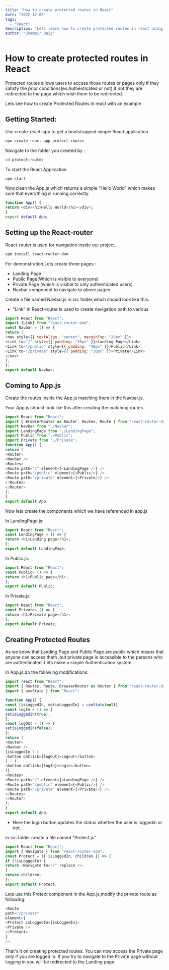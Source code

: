 ```yaml
---
title: "How to create protected routes in React"
date: "2022-12-05"
tags:
  - "React"
description: "Lets learn how to create protected routes in react using this blog with an example "
author: "Shammir Baig"
---
```


# How to create protected routes in React


Protected routes allows users to access those routes or pages only if they satisfy the prior conditions(ex:Authenticated or not),if not they are redirected to the page which wish them to be redirected.


Lets see how to create Protected Routes in react with an example

## Getting Started:

Use create-react-app to get a bootstrapped simple React application

```sh
npx create-react-app protect-routes
```
 Navigate to the folder you created by :
 
```sh
cd protect-routes
```
To start the React Application
```sh
npm start
```
Now,clean the App.js which returns a simple “Hello World” which makes sure that everything is running correctly.

```sh
function App() {
return <div><h1>Hello World</h1></div>;
}
export default App;
```



## Setting up the React-router 

React-router is used for navigation inside our project.

```sh
npm install react-router-dom
```

For demonstration,Lets create three pages :


- Landing Page 
- Public Page(Which is visible to everyone)
- Private Page (which is visible to only authenticated users)
- Navbar component to navigate to above pages

Create a file named Navbar.js in src folder,which should look like this:
- "Link" in React-router is used to create navigation path to various 
```js
import React from "React";
import {Link} from "react-router-dom";
const Navbar = () => {
return (
<nav style={{ textAlign: "center", marginTop: "20px" }}>
<Link to="/" style={{ padding: "10px" }}>Landing Page</Link>
<Link to="/public" style={{ padding: "10px" }}>Public</Link>
<Link to="/private" style={{ padding: "10px" }}>Private</Link>
</nav>
);
};
export default Navbar;
```

## Coming to App.js

Create the routes inside the App.js matching them in the Navbar.js.

Your App.js should look like this after creating the matching routes


```js
import React from "React";
import { BrowserRouter as Router, Routes, Route } from "react-router-dom";
import Navbar from "./Navbar";
import LandingPage from "./LandingPage";
import Public from "./Public";
import Private from "./Private";
function App() {
return (
<Router>
<Navbar />
<Routes>
<Route path="/" element={<LandingPage />} />
<Route path="/public" element={<Public/>} />
<Route path="/private" element={<Private/>} />
</Routes>
</Router>
);
}
export default App;
```
Now lets create the components which we have referenced in app.js

In LandingPage.js:
```js
import React from "React";
const LandingPage = () => {
return <h1>Landing page</h1>;
};
export default LandingPage;
```

In Public.js:
```js
import React from "React";
const Public= () => {
return <h1>Public page</h1>;
};
export default Public;
```
In Private.js:
```js
import React from "React";
const Private= () => {
return <h1>Private page</h1>;
};
export default Private;
```

## Creating Protected Routes

As we know that Landing Page and Public Page are public which means that anyone can access them ,but private page is accessible to the persons who are authenticated .Lets make a simple Authentication system .

In App.js,do the following modifications:

```js
import react from "React";
import { Routes, Route, BrowserRouter as Router } from "react-router-dom";
import { useState } from "React";

function App() {
const [isLoggedIn, setisLoggedIn] = useState(null);
const logIn = () => {
setisLoggedIn(true);
};
const logOut = () => {
setisLoggedIn(false);
};
return (
<Router>
<Navbar />
{isLoggedIn ? (
<button onClick={logOut}>Logout</button>
) : (
<button onClick={logIn}>Login</button>
)}
<Routes>
<Route path="/" element={<LandingPage />} />
<Route path="/public" element={<Public/>} />
<Route path="/private" element={<Private/>} />
</Routes>
</Router>
);
}
export default App;
```

- Here the login button updates the status whether the user is loggedin or not.

In src folder create a file named "Protect.js"
```js
import React from "React";
import { Navigate } from "react-router-dom";
const Protect = ({ isLoggedIn, children }) => {
if (!isLoggedIn) {
return <Navigate to="/" replace />;
}
return children;
};
export default Protect;
```
Lets use this Protect component in the App.js,modify the private route as following:
```js
<Route
path="/private"
element={
<Protect isLoggedIn={isLoggedIn}>
<Private />
</Protect>
}
/>
```
That's it on creating protected routes. You can now access the Private page only if you are logged in. If you try to navigate to the Private page without logging in you will be redirected to the Landing page.

